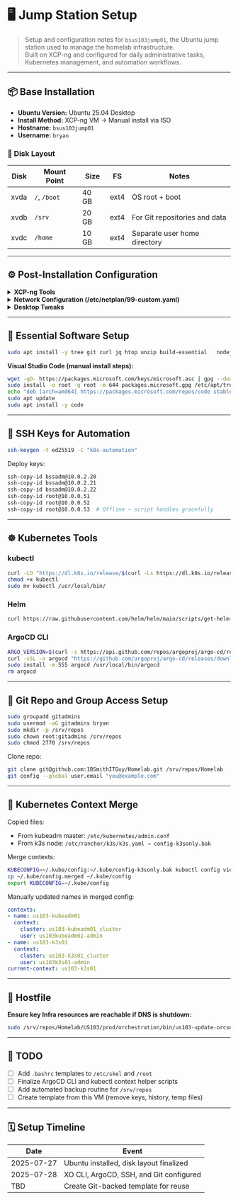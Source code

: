 # 🖥️ Jump Station Setup

> Setup and configuration notes for `bsus103jump01`, the Ubuntu jump station used to manage the homelab infrastructure.  
> Built on XCP-ng and configured for daily administrative tasks, Kubernetes management, and automation workflows.

---

## 📦 Base Installation

- **Ubuntu Version:** Ubuntu 25.04 Desktop  
- **Install Method:** XCP-ng VM → Manual install via ISO  
- **Hostname:** `bsus103jump01`  
- **Username:** `bryan`  

### 💾 Disk Layout

| Disk   | Mount Point | Size  | FS   | Notes             |
|--------|-------------|-------|------|-------------------|
| xvda   | `/`, `/boot`| 40 GB | ext4 | OS root + boot    |
| xvdb   | `/srv`      | 20 GB | ext4 | For Git repositories and data |
| xvdc   | `/home`     | 10 GB | ext4 | Separate user home directory  |

---

## ⚙️ Post-Installation Configuration

<details>
<summary><strong>XCP-ng Tools</strong></summary>

```bash
sudo mkdir /mnt/xcp
sudo mount /dev/cdrom /mnt/xcp
sudo bash /mnt/xcp/Linux/install.sh
sudo umount /mnt/xcp
sudo reboot
```
</details>

<details>
<summary><strong>Network Configuration (/etc/netplan/99-custom.yaml)</strong></summary>

```yaml
network:
  version: 2
  renderer: NetworkManager
  ethernets:
    enX0:
      dhcp4: false
      addresses:
        - 10.0.2.14/27
      routes: 
        - to: default
          via: 10.0.2.1
      nameservers:
        search: [ad.infutable.com]
        addresses:
          - 10.0.1.2
          - 10.0.1.3
          - 10.0.2.1
```
</details>

<details>
<summary><strong>Desktop Tweaks</strong></summary>

```bash
gsettings set org.gnome.desktop.interface enable-animations false
gsettings set org.gnome.desktop.session idle-delay 600  # 10 minutes
gsettings set org.gnome.desktop.screensaver lock-delay 0
```

Uninstalled unnecessary apps:

```bash
sudo apt purge -y evolution thunderbird libreoffice* aisleriot gnome-mahjongg gnome-mines gnome-sudoku
sudo apt autoremove -y
```

Installed `vim` and `.vimrc` with YAML enhancements:

```bash
sudo apt install -y vim
```

`~/.vimrc`:
```vim
syntax on
filetype plugin indent on
set tabstop=2 shiftwidth=2 expandtab autoindent
set number cursorline showmatch

autocmd FileType yaml,yml setlocal ts=2 sts=2 sw=2 expandtab
autocmd FileType yaml,yml setlocal foldmethod=indent

highlight ExtraWhitespace ctermbg=red guibg=red
autocmd BufWinEnter * match ExtraWhitespace /\s\+$/
autocmd InsertEnter * match ExtraWhitespace /\s\+\%#\@<!$/
autocmd InsertLeave * match ExtraWhitespace /\s\+$/
```
</details>

---

## 🔧 Essential Software Setup

```bash
sudo apt install -y tree git curl jq htop unzip build-essential   nodejs npm vim code remmina
```

**Visual Studio Code (manual install steps):**

```bash
wget -qO- https://packages.microsoft.com/keys/microsoft.asc | gpg --dearmor > packages.microsoft.gpg
sudo install -o root -g root -m 644 packages.microsoft.gpg /etc/apt/trusted.gpg.d/
echo "deb [arch=amd64] https://packages.microsoft.com/repos/code stable main" | sudo tee /etc/apt/sources.list.d/vscode.list
sudo apt update
sudo apt install -y code
```

---

## 🔑 SSH Keys for Automation

```bash
ssh-keygen -t ed25519 -C "k8s-automation"
```

Deploy keys:

```bash
ssh-copy-id bssadm@10.0.2.20
ssh-copy-id bssadm@10.0.2.21
ssh-copy-id bssadm@10.0.2.22
ssh-copy-id root@10.0.0.51
ssh-copy-id root@10.0.0.52
ssh-copy-id root@10.0.0.53  # Offline — script handles gracefully
```

---

## ☸️ Kubernetes Tools

### kubectl

```bash
curl -LO "https://dl.k8s.io/release/$(curl -Ls https://dl.k8s.io/release/stable.txt)/bin/linux/amd64/kubectl"
chmod +x kubectl
sudo mv kubectl /usr/local/bin/
```

### Helm

```bash
curl https://raw.githubusercontent.com/helm/helm/main/scripts/get-helm-3 | bash
```

### ArgoCD CLI

```bash
ARGO_VERSION=$(curl -s https://api.github.com/repos/argoproj/argo-cd/releases/latest | grep tag_name | cut -d '"' -f 4)
curl -sSL -o argocd "https://github.com/argoproj/argo-cd/releases/download/${ARGO_VERSION}/argocd-linux-amd64"
sudo install -m 555 argocd /usr/local/bin/argocd
rm argocd
```

---

## 💾 Git Repo and Group Access Setup

```bash
sudo groupadd gitadmins
sudo usermod -aG gitadmins bryan
sudo mkdir -p /srv/repos
sudo chown root:gitadmins /srv/repos
sudo chmod 2770 /srv/repos
```

Clone repo:

```bash
git clone git@github.com:1BSmithITGuy/Homelab.git /srv/repos/Homelab
git config --global user.email "you@example.com"
```

---

## 🔁 Kubernetes Context Merge

Copied files:
- From kubeadm master: `/etc/kubernetes/admin.conf`
- From k3s node: `/etc/rancher/k3s/k3s.yaml → config-k3sonly.bak`

Merge contexts:
```bash
KUBECONFIG=~/.kube/config:~/.kube/config-k3sonly.bak kubectl config view --flatten > ~/.kube/config.merged
cp ~/.kube/config.merged ~/.kube/config
export KUBECONFIG=~/.kube/config
```

Manually updated names in merged config:

```yaml
contexts:
- name: us103-kubeadm01
  context:
    cluster: us103-kubeadm01_cluster
    user: us103kubeadm01-admin
- name: us103-k3s01
  context:
    cluster: us103-k3s01_cluster
    user: us103k3s01-admin
current-context: us103-k3s01
```

---

## 🔧 Hostfile 

**Ensure key Infra resources are reachable if DNS is shutdown:**

```bash
sudo /srv/repos/Homelab/US103/prod/orchestration/bin/us103-update-orcserver-hostsfile.sh
```

---

## 🧪 TODO

- [ ] Add `.bashrc` templates to `/etc/skel` and `/root`
- [ ] Finalize ArgoCD CLI and kubectl context helper scripts
- [ ] Add automated backup routine for `/srv/repos`
- [ ] Create template from this VM (remove keys, history, temp files)

---

## 🗓️ Setup Timeline

| Date       | Event                                    |
|------------|------------------------------------------|
| 2025-07-27 | Ubuntu installed, disk layout finalized  |
| 2025-07-28 | XO CLI, ArgoCD, SSH, and Git configured  |
| TBD        | Create Git-backed template for reuse     |

